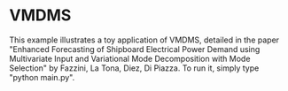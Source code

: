 # VMDMS
This example illustrates a toy application of VMDMS, detailed in the paper "Enhanced Forecasting of Shipboard Electrical Power Demand using Multivariate Input and Variational Mode Decomposition with Mode Selection" by Fazzini, La Tona, Diez, Di Piazza.
To run it, simply type "python main.py".


